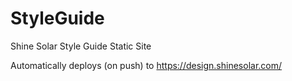 # StyleGuide

Shine Solar Style Guide Static Site

Automatically deploys (on push) to https://design.shinesolar.com/

